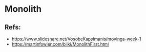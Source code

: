 # Monolith

## Refs:

- https://www.slideshare.net/VosobeKapsimanis/movinga-week-1
- https://martinfowler.com/bliki/MonolithFirst.html
